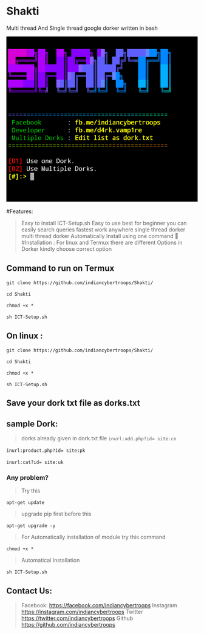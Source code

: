 
# Shakti
Multi thread And Single thread google dorker written in bash

![](header1.png)


#Features:
>Easy to install ICT-Setup.sh
>Easy to use
>best for beginner 
>you can easily search queries 
>fastest 
>work anywhere 
>single thread dorker
>multi thread dorker
>Automatically Install using one command 🤠
#Installation :
> For linux and Termux there are different Options in Dorker kindly choose correct option
## Command to run on Termux 


```
git clone https://github.com/indiancybertroops/Shakti/
```
```
cd Shakti
```
```
chmod +x *
```
```
sh ICT-Setup.sh
```



## On linux :

```
git clone https://github.com/indiancybertroops/Shakti/
```

```
cd Shakti
```

```
chmod +x *
```

```
sh ICT-Setup.sh
```


## Save your dork txt file as dorks.txt


## sample Dork:
> dorks already given in dork.txt file
 ```inurl:add.php?id= site:cn```

```inurl:product.php?id= site:pk```
 
```inurl:cat?id= site:uk```
### Any problem? 
>Try this 
```
apt-get update
```
>upgrade pip first before this

```
apt-get upgrade -y
```

> For Automatically installation of module try this command
```
chmod +x *
```
>Automatical Installation 
```
sh ICT-Setup.sh
```

## Contact Us: 
>Facebook:
https://facebook.com/indiancybertroops
>Instagram
https://instagram.com/indiancybertroops
>Twitter
https://twitter.com/indiancybertroops
>Github
https://github.com/indiancybertroops

